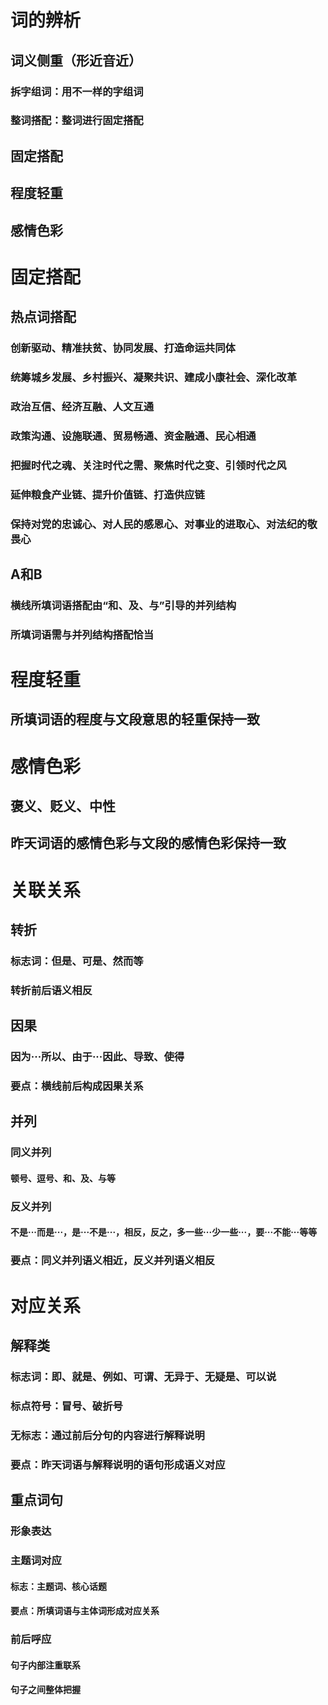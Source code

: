 # 词的辨析
## 词义侧重（形近音近）
### 拆字组词：用不一样的字组词
### 整词搭配：整词进行固定搭配
## 固定搭配
## 程度轻重
## 感情色彩
# 固定搭配
## 热点词搭配
### 创新驱动、精准扶贫、协同发展、打造命运共同体
### 统筹城乡发展、乡村振兴、凝聚共识、建成小康社会、深化改革
### 政治互信、经济互融、人文互通
### 政策沟通、设施联通、贸易畅通、资金融通、民心相通
### 把握时代之魂、关注时代之需、聚焦时代之变、引领时代之风
### 延伸粮食产业链、提升价值链、打造供应链
### 保持对党的忠诚心、对人民的感恩心、对事业的进取心、对法纪的敬畏心
## A和B
### 横线所填词语搭配由“和、及、与”引导的并列结构
### 所填词语需与并列结构搭配恰当
# 程度轻重
## 所填词语的程度与文段意思的轻重保持一致
# 感情色彩
## 褒义、贬义、中性
## 昨天词语的感情色彩与文段的感情色彩保持一致
# 关联关系
## 转折
### 标志词：但是、可是、然而等
### 转折前后语义相反
## 因果
### 因为···所以、由于···因此、导致、使得
### 要点：横线前后构成因果关系
## 并列
### 同义并列
#### 顿号、逗号、和、及、与等
### 反义并列
#### 不是···而是···，是···不是···，相反，反之，多一些···少一些···，要···不能···等等
### 要点：同义并列语义相近，反义并列语义相反
# 对应关系
## 解释类
### 标志词：即、就是、例如、可谓、无异于、无疑是、可以说
### 标点符号：冒号、破折号
### 无标志：通过前后分句的内容进行解释说明
### 要点：昨天词语与解释说明的语句形成语义对应
## 重点词句
### 形象表达
### 主题词对应
#### 标志：主题词、核心话题
#### 要点：所填词语与主体词形成对应关系
### 前后呼应
#### 句子内部注重联系
#### 句子之间整体把握
